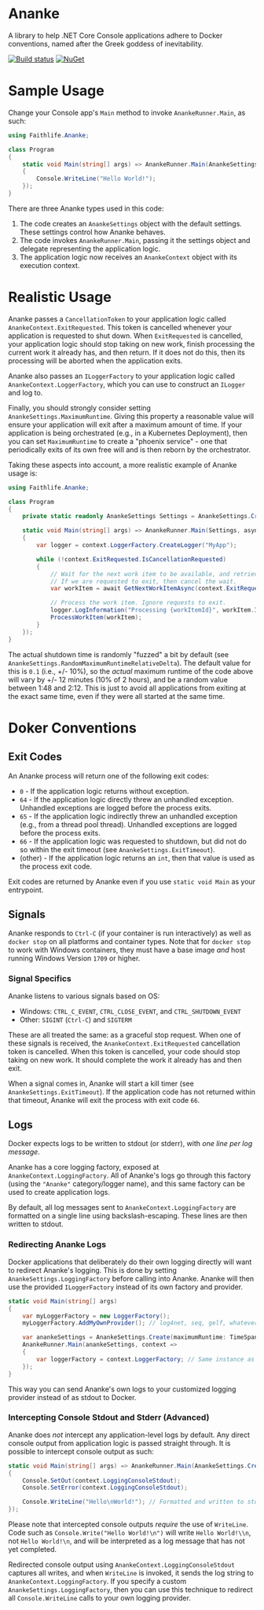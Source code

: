 # Ananke
A library to help .NET Core Console applications adhere to Docker conventions, named after the Greek goddess of inevitability.

[![Build status](https://ci.appveyor.com/api/projects/status/36q5usicy788pyes/branch/master?svg=true)](https://ci.appveyor.com/project/Faithlife/ananke/branch/master) 
[![NuGet](https://img.shields.io/nuget/v/Faithlife.Ananke.svg)](https://www.nuget.org/packages/Faithlife.Ananke)

# Sample Usage

Change your Console app's `Main` method to invoke `AnankeRunner.Main`, as such:

```C#
using Faithlife.Ananke;

class Program
{
	static void Main(string[] args) => AnankeRunner.Main(AnankeSettings.Create(), context =>
	{
		Console.WriteLine("Hello World!");
	});
}
```

There are three Ananke types used in this code:

1. The code creates an `AnankeSettings` object with the default settings. These settings control how Ananke behaves.
1. The code invokes `AnankeRunner.Main`, passing it the settings object and delegate representing the application logic.
1. The application logic now receives an `AnankeContext` object with its execution context.

# Realistic Usage

Ananke passes a `CancellationToken` to your application logic called `AnankeContext.ExitRequested`. This token is cancelled whenever your application is requested to shut down. When `ExitRequested` is cancelled, your application logic should stop taking on new work, finish processing the current work it already has, and then return. If it does not do this, then its processing will be aborted when the application exits.

Ananke also passes an `ILoggerFactory` to your application logic called `AnankeContext.LoggerFactory`, which you can use to construct an `ILogger` and log to.

Finally, you should strongly consider setting `AnankeSettings.MaximumRuntime`. Giving this property a reasonable value will ensure your application will exit after a maximum amount of time. If your application is being orchestrated (e.g., in a Kubernetes Deployment), then you can set `MaximumRuntime` to create a "phoenix service" - one that periodically exits of its own free will and is then reborn by the orchestrator.

Taking these aspects into account, a more realistic example of Ananke usage is:

```C#
using Faithlife.Ananke;

class Program
{
	private static readonly AnankeSettings Settings = AnankeSettings.Create(maximumRuntime: TimeSpan.FromHours(2));

	static void Main(string[] args) => AnankeRunner.Main(Settings, async context =>
	{
		var logger = context.LoggerFactory.CreateLogger("MyApp");

		while (!context.ExitRequested.IsCancellationRequested)
		{
			// Wait for the next work item to be available, and retrieve it.
			// If we are requested to exit, then cancel the wait.
			var workItem = await GetNextWorkItemAsync(context.ExitRequested);

			// Process the work item. Ignore requests to exit.
			logger.LogInformation("Processing {workItemId}", workItem.Id);
			ProcessWorkItem(workItem);
		}
	});
}
```

The actual shutdown time is randomly "fuzzed" a bit by default (see `AnankeSettings.RandomMaximumRuntimeRelativeDelta`). The default value for this is `0.1` (i.e., +/- 10%), so the *actual* maximum runtime of the code above will vary by +/- 12 minutes (10% of 2 hours), and be a random value between 1:48 and 2:12. This is just to avoid all applications from exiting at the exact same time, even if they were all started at the same time.

# Doker Conventions

## Exit Codes

An Ananke process will return one of the following exit codes:

* `0` - If the application logic returns without exception.
* `64` - If the application logic directly threw an unhandled exception. Unhandled exceptions are logged before the process exits.
* `65` - If the application logic indirectly threw an unhandled exception (e.g., from a thread pool thread). Unhandled exceptions are logged before the process exits.
* `66` - If the application logic was requested to shutdown, but did not do so within the exit timeout (see `AnankeSettings.ExitTimeout`).
* (other) - If the application logic returns an `int`, then that value is used as the process exit code.

Exit codes are returned by Ananke even if you use `static void Main` as your entrypoint.

## Signals

Ananke responds to `Ctrl-C` (if your container is run interactively) as well as `docker stop` on all platforms and container types. Note that for `docker stop` to work with Windows containers, they must have a base image *and* host running Windows Version `1709` or higher.

### Signal Specifics

Ananke listens to various signals based on OS:
* Windows: `CTRL_C_EVENT`, `CTRL_CLOSE_EVENT`, and `CTRL_SHUTDOWN_EVENT`
* Other: `SIGINT` (`Ctrl-C`) and `SIGTERM`

These are all treated the same: as a graceful stop request. When one of these signals is received, the `AnankeContext.ExitRequested` cancellation token is cancelled. When this token is cancelled, your code should stop taking on new work. It should complete the work it already has and then exit.

When a signal comes in, Ananke will start a kill timer (see `AnankeSettings.ExitTimeout`). If the application code has not returned within that timeout, Ananke will exit the process with exit code `66`.

## Logs

Docker expects logs to be written to stdout (or stderr), with *one line per log message*.

Ananke has a core logging factory, exposed at `AnankeContext.LoggingFactory`. All of Ananke's logs go through this factory (using the `"Ananke"` category/logger name), and this same factory can be used to create application logs.

By default, all log messages sent to `AnankeContext.LoggingFactory` are formatted on a single line using backslash-escaping. These lines are then written to stdout.

### Redirecting Ananke Logs

Docker applications that deliberately do their own logging directly will want to redirect Ananke's logging. This is done by setting `AnankeSettings.LoggingFactory` before calling into Ananke. Ananke will then use the provided `ILoggerFactory` instead of its own factory and provider.

```C#
static void Main(string[] args)
{
	var myLoggerFactory = new LoggerFactory();
	myLoggerFactory.AddMyOwnProvider(); // log4net, seq, gelf, whatever...

	var anankeSettings = AnankeSettings.Create(maximumRuntime: TimeSpan.FromHours(2), loggerFactory: myLoggerFactory);
 	AnankeRunner.Main(anankeSettings, context =>
	{
		var loggerFactory = context.LoggerFactory; // Same instance as `myLoggerFactory` that we passed into the settings.
	});
}
```

This way you can send Ananke's own logs to your customized logging provider instead of as stdout to Docker.

### Intercepting Console Stdout and Stderr (Advanced)

Ananke does *not* intercept any application-level logs by default. Any direct console output from application logic is passed straight through. It is possible to intercept console output as such:

```C#
static void Main(string[] args) => AnankeRunner.Main(AnankeSettings.Create(), context =>
{
	Console.SetOut(context.LoggingConsoleStdout);
	Console.SetError(context.LoggingConsoleStdout);

	Console.WriteLine("Hello\nWorld!"); // Formatted and written to stdout as one line, not two
});
```

Please note that intercepted console outputs *require* the use of `WriteLine`. Code such as `Console.Write("Hello World!\n")` will write `Hello World!\\n`, not `Hello World!\n`, and will be interpreted as a log message that has not yet completed.

Redirected console output using `AnankeContext.LoggingConsoleStdout` captures all writes, and when `WriteLine` is invoked, it sends the log string to `AnankeContext.LoggingFactory`. If you specify a custom `AnankeSettings.LoggingFactory`, then you can use this technique to redirect all `Console.WriteLine` calls to your own logging provider.
